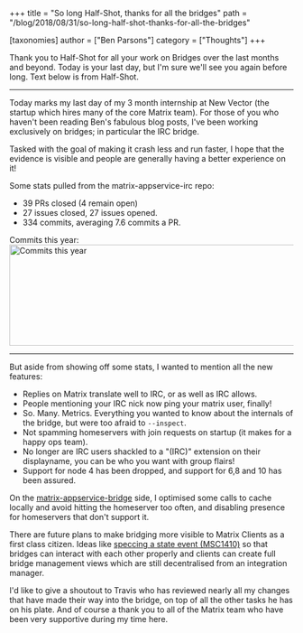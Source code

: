 +++
title = "So long Half-Shot, thanks for all the bridges"
path = "/blog/2018/08/31/so-long-half-shot-thanks-for-all-the-bridges"

[taxonomies]
author = ["Ben Parsons"]
category = ["Thoughts"]
+++

Thank you to Half-Shot for all your work on Bridges over the last months and beyond. Today is your last day, but I'm sure we'll see you again before long. Text below is from Half-Shot.

<hr />

Today marks my last day of my 3 month internship at New Vector (the startup which hires many of the core Matrix team). For those of you who haven't been reading Ben's fabulous blog posts, I've been working exclusively on bridges; in particular the IRC bridge.

Tasked with the goal of making it crash less and run faster, I hope that the evidence is visible and people are generally having a better experience on it!

Some stats pulled from the matrix-appservice-irc repo:
<ul>
 	<li>39 PRs closed (4 remain open)</li>
 	<li>27 issues closed, 27 issues opened.</li>
 	<li>334 commits, averaging 7.6 commits a PR.</li>
</ul>
Commits this year:

<img class="alignnone size-full wp-image-3506" src="/blog/wp-content/uploads/2018/08/commits_year.png" alt="Commits this year" width="751" height="179" />

<hr />

But aside from showing off some stats, I wanted to mention all the new features:
<ul>
 	<li>Replies on Matrix translate well to IRC, or as well as IRC allows.</li>
 	<li>People mentioning your IRC nick now ping your matrix user, finally!</li>
 	<li>So. Many. Metrics. Everything you wanted to know about the internals of the bridge, but were too afraid to <code>--inspect</code>.</li>
 	<li>Not spamming homeservers with join requests on startup (it makes for a happy ops team).</li>
 	<li>No longer are IRC users shackled to a "(IRC)" extension on their displayname, you can be who you want
with group flairs!</li>
 	<li>Support for node 4 has been dropped, and support for 6,8 and 10 has been assured.</li>
</ul>
On the <a href="https://github.com/matrix-org/matrix-appservice-bridge">matrix-appservice-bridge</a> side, I optimised some calls to cache locally and avoid hitting the homeserver too often, and disabling presence for homeservers that don't support it.

There are future plans to make bridging more visible to Matrix Clients as a first class citizen. Ideas like <a href="https://github.com/matrix-org/matrix-doc/issues/1410">speccing a state event (MSC1410)</a> so that bridges can interact with each other properly and clients can create full bridge management views which are still decentralised from an integration manager.

I'd like to give a shoutout to Travis who has reviewed nearly all my changes that have made their way into the bridge, on top of all the other tasks he has on his plate. And of course a thank you to all of the Matrix team who have been very supportive during my time here.
